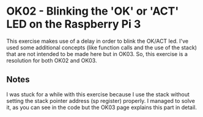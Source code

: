 # OK02 - Blinking the 'OK' or 'ACT' LED on the Raspberry Pi 3

This exercise makes use of a delay in order to blink the OK/ACT led. I've used some additional concepts (like function calls and the use of the stack) that are not intended to be made here but in OK03. So, this exercise is a resolution for both OK02 and OK03.

## Notes

I was stuck for a while with this exercise because I use the stack without setting the stack pointer address (sp register) properly. I managed to solve it, as you can see in the code but the OK03 page explains this part in detail.
